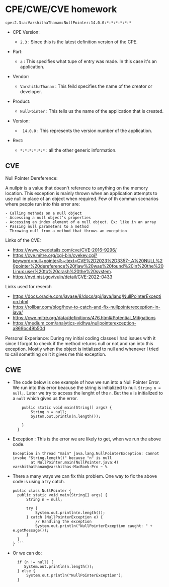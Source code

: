 # CPE/CWE/CVE homework

`` cpe:2.3:a:VarshithaThanam:NullPointer:14.0.0:*:*:*:*:*:* ``


- CPE Version:
  - ``2.3`` : Since this is the latest definition version of the CPE.

- Part:
  - ``a`` : This specifies what tupe of entry was made. In this case it's an application. 
- Vendor:
  - ``VarshithaThanam`` : This feild specifies the name of the creator or developer.
- Product:
  - ``NullPointer`` : This tells us the name of the application that is created.
- Version:
  - `` 14.0.0`` : This represents the version number of the application.
- Rest:
  - ``*:*:*:*:*:*`` : all the other generic information.

## CVE

Null Pointer Dereference:

  A nullptr is a value that doesn't reference to anything on the memory location. This exception is mainly thrown when an application attempts to use null in place of an object when required. Few of th comman scenarios where people run into this error are:
  
    - Calling methods on a null object
    - Accessing a null object’s properties
    - Accessing an index element of a null object. Ex: like in an array
    - Passing null parameters to a method
    - Throwing null from a method that throws an exception

Links of the CVE:
  - https://www.cvedetails.com/cve/CVE-2016-9296/
  - https://cve.mitre.org/cgi-bin/cvekey.cgi?keyword=null+pointer#:~:text=CVE%2D2023%2D3357-,A%20NULL%20pointer%20dereference%20flaw%20was%20found%20in%20the%20Linux,user%20to%20crash%20the%20system.
  - https://nvd.nist.gov/vuln/detail/CVE-2022-0433 

Links used for reserch
  - https://docs.oracle.com/javase/8/docs/api/java/lang/NullPointerException.html
  - https://rollbar.com/blog/how-to-catch-and-fix-nullpointerexception-in-java/
  - https://cwe.mitre.org/data/definitions/476.html#Potential_Mitigations
  - https://medium.com/analytics-vidhya/nullpointerexception-a869bc49b50d 

Personal Experiance:
  During my initial coding classes I had issues with it since I forgot to check if the method returns null or not and ran into this exception. Mostly when the object is intialized to null and whenever I tried to call something on it it gives me this exception. 
  
## CWE

- The code below is one example of how we run into a Null Pointer Error. We run into this error beacuse the string is initialized to null. `String n = null;`. Later we try to access the lenght of the `n`. But the `n` is initiallzed to a `null` which gives us the error.

  ```public class NullPointer {
      public static void main(String[] args) {
          String n = null;
          System.out.println(n.length());

      }
    }

  ```

- Exception : This is the error we are likely to get, when we run the above code. 
  
  ```
  Exception in thread "main" java.lang.NullPointerException: Cannot invoke "String.length()" because "n" is null
          at NullPointer.main(NullPointer.java:4)
  varshithathanam@varshithas-MacBook-Pro ~ % 

  ```
- There a many ways we can fix this problem. One way to fix the above code is using a try catch.
  ```
  public class NullPointer {
    public static void main(String[] args) {
        String n = null;

        try {
            System.out.println(n.length());
        } catch (NullPointerException e) {
            // Handling the exception
            System.out.println("NullPointerException caught: " + e.getMessage());
        }
    }
  } ```

- Or we can do:

  ```
    if (n != null) {
       System.out.println(n.length());
    } else {
        System.out.println("NullPointerException");
    }

  ```



